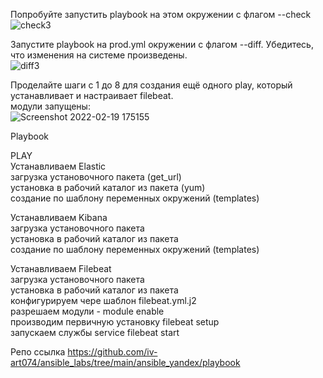 Попробуйте запустить playbook на этом окружении с флагом --check  
![check3](https://user-images.githubusercontent.com/87374285/154792198-a8d9a2e9-8b33-4e7d-8f81-2079049d31fc.png)  

Запустите playbook на prod.yml окружении с флагом --diff. Убедитесь, что изменения на системе произведены.  
![diff3](https://user-images.githubusercontent.com/87374285/154792210-665a5687-3c4c-4d25-82d2-6cc5e0f50253.png)  

Проделайте шаги с 1 до 8 для создания ещё одного play, который устанавливает и настраивает filebeat.  
модули запущены:  
![Screenshot 2022-02-19 175155](https://user-images.githubusercontent.com/87374285/154792230-e131b0c6-ad40-495e-a029-7c2a9c935f7c.png)  

Playbook  

PLAY  
Устанавливаем Elastic  
загрузка установочного пакета  (get_url)  
установка в рабочий каталог из пакета (yum)  
создание по шаблону переменных окружений (templates)  

Устанавливаем Kibana  
загрузка установочного пакета  
установка в рабочий каталог из пакета  
создание по шаблону переменных окружений (templates)  

Устанавливаем Filebeat  
загрузка установочного пакета  
установка в рабочий каталог из пакета  
конфигурируем чере шаблон filebeat.yml.j2  
разрешаем модули - module enable  
производим первичную установку filebeat setup  
запускаем службы  service filebeat start  

Репо ссылка https://github.com/iv-art074/ansible_labs/tree/main/ansible_yandex/playbook 


